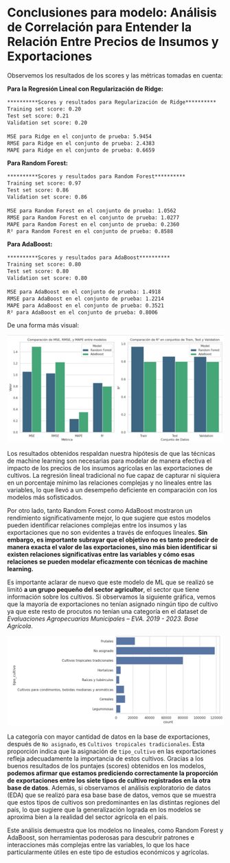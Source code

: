 # **Conclusiones para modelo: Análisis de Correlación para Entender la Relación Entre Precios de Insumos y Exportaciones**

Observemos los resultados de los scores y las métricas tomadas en cuenta:

**Para la Regresión Lineal con Regularización de Ridge:**

```
**********Scores y resultados para Regularización de Ridge**********
Training set score: 0.20
Test set score: 0.21
Validation set score: 0.20

MSE para Ridge en el conjunto de prueba: 5.9454
RMSE para Ridge en el conjunto de prueba: 2.4383
MAPE para Ridge en el conjunto de prueba: 0.6659

```

**Para Random Forest:**

```
**********Scores y resultados para Random Forest**********
Training set score: 0.97
Test set score: 0.86
Validation set score: 0.86

MSE para Random Forest en el conjunto de prueba: 1.0562
RMSE para Random Forest en el conjunto de prueba: 1.0277
MAPE para Random Forest en el conjunto de prueba: 0.2360
R² para Random Forest en el conjunto de prueba: 0.8588

```

**Para AdaBoost:**

```
**********Scores y resultados para AdaBoost**********
Training set score: 0.80
Test set score: 0.80
Validation set score: 0.80

MSE para AdaBoost en el conjunto de prueba: 1.4918
RMSE para AdaBoost en el conjunto de prueba: 1.2214
MAPE para AdaBoost en el conjunto de prueba: 0.3521
R² para AdaBoost en el conjunto de prueba: 0.8006
```
De una forma más visual:

![Métricas del Modelo](../metricas_modelo_1.jpg)

Los resultados obtenidos respaldan nuestra hipótesis de que las técnicas de machine learning son necesarias para modelar de manera efectiva el impacto de los precios de los insumos agrícolas en las exportaciones de cultivos. La regresión lineal tradicional no fue capaz de capturar ni siquiera en un porcentaje mínimo las relaciones complejas y no lineales entre las variables, lo que llevó a un desempeño deficiente en comparación con los modelos más sofisticados.

Por otro lado, tanto Random Forest como AdaBoost mostraron un rendimiento significativamente mejor, lo que sugiere que estos modelos pueden identificar relaciones complejas entre los insumos y las exportaciones que no son evidentes a través de enfoques lineales. **Sin embargo, es importante subrayar que el objetivo no es tanto predecir de manera exacta el valor de las exportaciones, sino más bien identificar si existen relaciones significativas entre las variables y cómo esas relaciones se pueden modelar eficazmente con técnicas de machine learning.**


Es importante aclarar de nuevo que este modelo de ML que se realizó se limitó **a un grupo pequeño del sector agricultor**, el sector que tiene información sobre los cultivos. Si observamos la siguiente gráfica, vemos que la mayoría de exportaciones no tenían asignado ningún tipo de cultivo ya que este resto de procutos no tenían una categoría en el dataset de *Evaluaciones Agropecuarias Municipales – EVA. 2019 - 2023. Base Agrícola*.

![Exportaciones Tipo Cultivo](../exportaciones_tipo_cultivo.jpg)


La categoría con mayor cantidad de datos en la base de exportaciones, después de `No asignado`, es `Cultivos tropicales tradicionales`. Esta proporción indica que la asignación de `tipo_cultivo` en las exportaciones refleja adecuadamente la importancia de estos cultivos. Gracias a los buenos resultados de los puntajes (scores) obtenidos en los modelos, **podemos afirmar que estamos prediciendo correctamente la proporción de exportaciones entre los siete tipos de cultivo registrados en la otra base de datos**. Además, si observamos el análisis exploratorio de datos (EDA) que se realizó para esa base base de datos, vemos que se muestra que estos tipos de cultivos son predominantes en las distintas regiones del país, lo que sugiere que la generalización lograda en los modelos se aproxima bien a la realidad del sector agrícola en el país.

Este análisis demuestra que los modelos no lineales, como Random Forest y AdaBoost, son herramientas poderosas para descubrir patrones e interacciones más complejas entre las variables, lo que los hace particularmente útiles en este tipo de estudios económicos y agrícolas.

